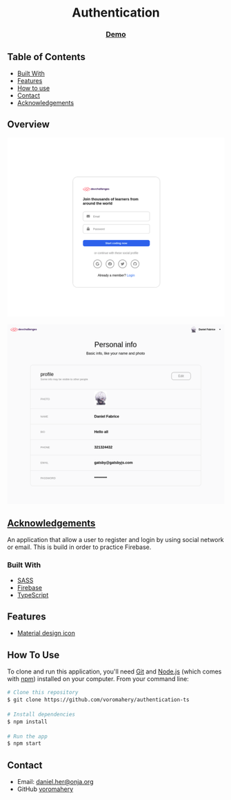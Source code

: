 <h1 align="center">Authentication</h1>

<div align="center">
  <h3>
    <a href="https://authentication-ts.netlify.app/">
      Demo
    </a>
  </h3>
</div>

<!-- TABLE OF CONTENTS -->

## Table of Contents

<!-- - [Overview](#overview) -->

- [Built With](#built-with)
- [Features](#features)
- [How to use](#how-to-use)
- [Contact](#contact)
- [Acknowledgements](#acknowledgements)

<!-- OVERVIEW -->

## Overview

![form](./form.png)

![detail](./detail.png)

## [Acknowledgements](#acknowledgements)

An application that allow a user to register and login by using social network or email. This is build in order to practice Firebase.

### Built With

- [SASS](https://sass-lang.com/)
- [Firebase](https://firebase.google.com/?gclid=Cj0KCQjwhsmaBhCvARIsAIbEbH4vKTuET8xy7WJGdlNlt2piuk2_-YD2vVZUHY2mKg2XxNtKZ_vSEfAaAjIkEALw_wcB&gclsrc=aw.ds)
- [TypeScript](https://www.typescriptlang.org/)

## Features

- [Material design icon](https://google.github.io/material-design-icons/)

## How To Use

To clone and run this application, you'll need [Git](https://git-scm.com) and [Node.js](https://nodejs.org/en/download/) (which comes with [npm](http://npmjs.com)) installed on your computer. From your command line:

```bash
# Clone this repository
$ git clone https://github.com/voromahery/authentication-ts

# Install dependencies
$ npm install

# Run the app
$ npm start
```

## Contact

- Email: daniel.her@onja.org
- GitHub [voromahery](https://github.com/voromahery)
